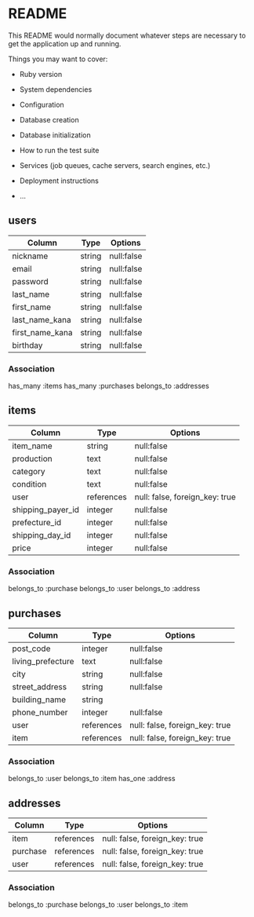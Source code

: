 # README

This README would normally document whatever steps are necessary to get the
application up and running.

Things you may want to cover:

* Ruby version

* System dependencies

* Configuration

* Database creation

* Database initialization

* How to run the test suite

* Services (job queues, cache servers, search engines, etc.)

* Deployment instructions

* ...


## users


| Column          | Type   | Options    | 
| --------------- | ------ | ---------- | 
| nickname        | string | null:false | 
| email           | string | null:false | 
| password        | string | null:false | 
| last_name       | string | null:false | 
| first_name      | string | null:false | 
| last_name_kana  | string | null:false | 
| first_name_kana | string | null:false | 
| birthday        | string | null:false | 



### Association
has_many :items
has_many :purchases
belongs_to :addresses



## items

| Column            | Type       | Options                        | 
| ----------------- | ---------- | ------------------------------ | 
| item_name         | string     | null:false                     | 
| production        | text       | null:false                     | 
| category          | text       | null:false                     | 
| condition         | text       | null:false                     | 
| user              | references | null: false, foreign_key: true | 
| shipping_payer_id | integer    | null:false                     | 
| prefecture_id     | integer    | null:false                     | 
| shipping_day_id   | integer    | null:false                     | 
| price             | integer    | null:false                     | 



### Association
belongs_to :purchase
belongs_to :user
belongs_to :address





## purchases

| Column            | Type        | Options                        | 
| ----------------- | ----------- | ------------------------------ | 
| post_code         | integer     |                     null:false | 
| living_prefecture | text        | null:false                     | 
| city              | string      | null:false                     | 
| street_address    | string      | null:false                     | 
| building_name     | string      |                                | 
| phone_number      | integer     | null:false                     | 
| user              | references  | null: false, foreign_key: true |
| item              | references  | null: false, foreign_key: true |


### Association
belongs_to :user
belongs_to :item
has_one :address





## addresses


| Column     | Type       | Options                        | 
| ---------- | ---------- | ------------------------------ | 
| item       | references | null: false, foreign_key: true | 
| purchase   | references | null: false, foreign_key: true | 
| user       | references | null: false, foreign_key: true | 



### Association
belongs_to :purchase
belongs_to :user
belongs_to :item